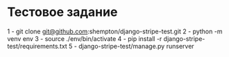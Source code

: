 # Тестовое задание
1 - git clone git@github.com:shempton/django-stripe-test.git
2 - python -m venv env
3 - source ./env/bin/activate
4 - pip install -r django-stripe-test/requirements.txt
5 - django-stripe-test/manage.py runserver
